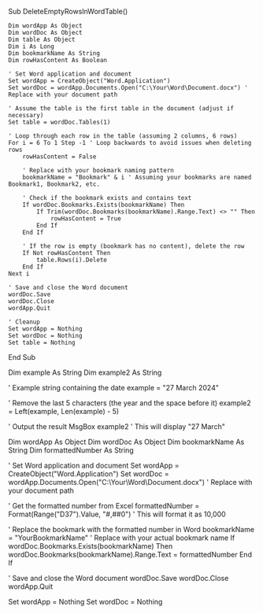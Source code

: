 Sub DeleteEmptyRowsInWordTable()

    Dim wordApp As Object
    Dim wordDoc As Object
    Dim table As Object
    Dim i As Long
    Dim bookmarkName As String
    Dim rowHasContent As Boolean
    
    ' Set Word application and document
    Set wordApp = CreateObject("Word.Application")
    Set wordDoc = wordApp.Documents.Open("C:\Your\Word\Document.docx") ' Replace with your document path

    ' Assume the table is the first table in the document (adjust if necessary)
    Set table = wordDoc.Tables(1)
    
    ' Loop through each row in the table (assuming 2 columns, 6 rows)
    For i = 6 To 1 Step -1 ' Loop backwards to avoid issues when deleting rows
        rowHasContent = False
        
        ' Replace with your bookmark naming pattern
        bookmarkName = "Bookmark" & i ' Assuming your bookmarks are named Bookmark1, Bookmark2, etc.
        
        ' Check if the bookmark exists and contains text
        If wordDoc.Bookmarks.Exists(bookmarkName) Then
            If Trim(wordDoc.Bookmarks(bookmarkName).Range.Text) <> "" Then
                rowHasContent = True
            End If
        End If
        
        ' If the row is empty (bookmark has no content), delete the row
        If Not rowHasContent Then
            table.Rows(i).Delete
        End If
    Next i
    
    ' Save and close the Word document
    wordDoc.Save
    wordDoc.Close
    wordApp.Quit

    ' Cleanup
    Set wordApp = Nothing
    Set wordDoc = Nothing
    Set table = Nothing

End Sub




Dim example As String
Dim example2 As String

' Example string containing the date
example = "27 March 2024"

' Remove the last 5 characters (the year and the space before it)
example2 = Left(example, Len(example) - 5)

' Output the result
MsgBox example2 ' This will display "27 March"







Dim wordApp As Object
Dim wordDoc As Object
Dim bookmarkName As String
Dim formattedNumber As String

' Set Word application and document
Set wordApp = CreateObject("Word.Application")
Set wordDoc = wordApp.Documents.Open("C:\Your\Word\Document.docx") ' Replace with your document path

' Get the formatted number from Excel
formattedNumber = Format(Range("D37").Value, "#,##0") ' This will format it as 10,000

' Replace the bookmark with the formatted number in Word
bookmarkName = "YourBookmarkName" ' Replace with your actual bookmark name
If wordDoc.Bookmarks.Exists(bookmarkName) Then
    wordDoc.Bookmarks(bookmarkName).Range.Text = formattedNumber
End If

' Save and close the Word document
wordDoc.Save
wordDoc.Close
wordApp.Quit

Set wordApp = Nothing
Set wordDoc = Nothing

